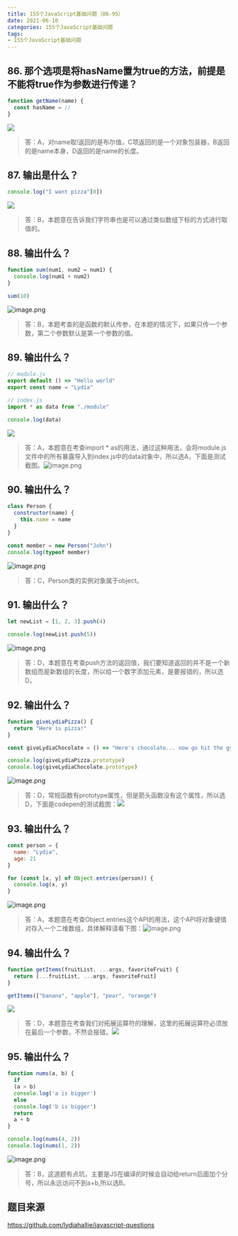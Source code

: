 ```yaml
---
title: 155个JavaScript基础问题（86-95）
date: 2021-06-10
categories: 155个JavaScript基础问题
tags: 
- 155个JavaScript基础问题
---
```

## 86. 那个选项是将hasName置为true的方法，前提是不能将true作为参数进行传递？
```js
function getName(name) {
  const hasName = //
}
```
![](https://img-blog.csdnimg.cn/img_convert/04e672abae84a5c2628008297a1b63b7.png)
>答：A，对name取!返回的是布尔值，C项返回的是一个对象包装器，B返回的是name本身，D返回的是name的长度。

## 87. 输出是什么？
```js
console.log("I want pizza"[0])
```
![](https://img-blog.csdnimg.cn/img_convert/65adfae8c852fc02e1213b7641c158e0.png)
>答：B，本题意在告诉我们字符串也是可以通过类似数组下标的方式进行取值的。

## 88. 输出什么？
```js
function sum(num1, num2 = num1) {
  console.log(num1 + num2)
}

sum(10)
```
![image.png](https://img-blog.csdnimg.cn/img_convert/9ab55a4ea35a360624ef2c09ccacac7d.png)
>答：B，本题考查的是函数的默认传参，在本题的情况下，如果只传一个参数，第二个参数默认是第一个参数的值。

## 89. 输出什么？
```js
// module.js 
export default () => "Hello world"
export const name = "Lydia"

// index.js 
import * as data from "./module"

console.log(data)
```
![](https://img-blog.csdnimg.cn/img_convert/e5765076078b3b0dd2c2898eb406400e.png)
>答：A，本题意在考查import * as的用法，通过这种用法，会将module.js文件中的所有暴露导入到index.js中的data对象中，所以选A，下面是测试截图。![image.png](https://img-blog.csdnimg.cn/img_convert/56dcfc72e954462a3632d56a3967a0c8.png)

## 90. 输出什么？
```js
class Person {
  constructor(name) {
    this.name = name
  }
}

const member = new Person("John")
console.log(typeof member)
```
![image.png](https://img-blog.csdnimg.cn/img_convert/91be7189caf3620da03dd0236dd950af.png)
>答：C，Person类的实例对象属于object。

## 91. 输出什么？
```js
let newList = [1, 2, 3].push(4)

console.log(newList.push(5))
```
![image.png](https://img-blog.csdnimg.cn/img_convert/161ddcdc41e8acb23f2fa2c24311808c.png)
>答：D，本题意在考查push方法的返回值，我们要知道返回的并不是一个新数组而是新数组的长度，所以给一个数字添加元素，是要报错的，所以选D。

## 92. 输出什么？
```js
function giveLydiaPizza() {
  return "Here is pizza!"
}

const giveLydiaChocolate = () => "Here's chocolate... now go hit the gym already."

console.log(giveLydiaPizza.prototype)
console.log(giveLydiaChocolate.prototype)
```
![image.png](https://img-blog.csdnimg.cn/img_convert/9a61a86bdfd6287b8ec7a81d4a63e7df.png)
>答：D，常规函数有prototype属性，但是箭头函数没有这个属性，所以选D，下面是codepen的测试截图：![](https://img-blog.csdnimg.cn/img_convert/f81a655af70853fe53df16252f55c2a6.png)

## 93. 输出什么？
```js
const person = {
  name: "Lydia",
  age: 21
}

for (const [x, y] of Object.entries(person)) {
  console.log(x, y)
}
```
![image.png](https://img-blog.csdnimg.cn/img_convert/285303e33a67441a654e2f31b80124e2.png)
>答：A，本题意在考查Object.entries这个API的用法，这个API将对象键值对存入一个二维数组，具体解释请看下图：![image.png](https://img-blog.csdnimg.cn/img_convert/032739f3ef5147ca1fe1fefdbe07b714.png)

## 94. 输出什么？
```js
function getItems(fruitList, ...args, favoriteFruit) {
  return [...fruitList, ...args, favoriteFruit]
}

getItems(["banana", "apple"], "pear", "orange")
```
![](https://img-blog.csdnimg.cn/img_convert/cb825fd7c6b07a26bceca76a50a04395.png)
>答：D，本题意在考查我们对拓展运算符的理解，这里的拓展运算符必须放在最后一个参数，不然会报错。![](https://img-blog.csdnimg.cn/img_convert/0d6eac0b4bc28b2db5460216f9187a56.png)

## 95. 输出什么？
```js
function nums(a, b) {
  if
  (a > b)
  console.log('a is bigger')
  else 
  console.log('b is bigger')
  return 
  a + b
}

console.log(nums(4, 2))
console.log(nums(1, 2))
```
![image.png](https://img-blog.csdnimg.cn/img_convert/1b748ec379e5a45706607e5b341a26bc.png)
>答：B，这道题有点坑，主要是JS在编译的时候会自动给return后面加个分号，所以永远访问不到a+b,所以选B。

## 题目来源
https://github.com/lydiahallie/javascript-questions